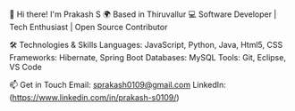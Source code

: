 👋 Hi there! I'm Prakash S
🌍 Based in Thiruvallur
💻 Software Developer | Tech Enthusiast | Open Source Contributor

🛠️ Technologies & Skills
Languages: JavaScript, Python, Java, Html5, CSS
Frameworks: Hibernate, Spring Boot
Databases:  MySQL
Tools: Git, Eclipse, VS Code

📫 Get in Touch
Email: sprakash0109@gmail.com
LinkedIn: (https://www.linkedin.com/in/prakash-s0109/)
